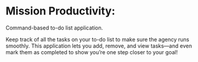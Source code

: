 # Mission Productivity:
Command-based to-do list application.

Keep track of all the tasks on your to-do list to make sure the agency runs smoothly.
This application lets you add, remove, and view tasks—and even mark them as completed to show you’re one step closer to your goal!
